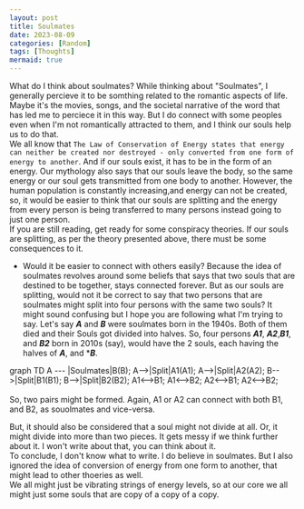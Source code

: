 ```yaml
---
layout: post
title: Soulmates
date: 2023-08-09
categories: [Random]
tags: [Thoughts]
mermaid: true
---
```

What do I think about soulmates?
While thinking about "Soulmates", I generally percieve it to be somthing related to the romantic aspects of life. Maybe it's the movies, songs, and the societal narrative of the word that has led me to perciece it in this way. But I do connect with some peoples even when I'm not romantically attracted to them, and I think our souls help us to do that. 
<br/>
We all know that `The Law of Conservation of Energy states that energy can neither be created nor destroyed - only converted from one form of energy to another`.  And  if our souls exist, it has to be in the form of an energy. Our mythology also says that our souls leave the body, so the same energy or our soul gets transmitted from one body to another. However, the human population is constantly increasing,and energy can not be created, so, it would be easier to think that our souls are splitting and the energy from every person is being transferred to many persons instead going to just one person.
<br/>
If you are still reading, get ready for some conspiracy theories. If our souls are splitting, as per the theory presented above, there must be some consequences to it.
<br/>
- Would it be easier to connect with others easily? Because the idea of soulmates revolves around some beliefs that says that two souls that are destined to be together, stays connected forever. But as our souls are splitting, would not it be correct to say that two persons that are soulmates might split into four persons with the same two souls? It might sound confusing but I hope you are following what I'm trying to say.
Let's say ***A*** and ***B*** were soulmates born in the 1940s. Both of them died and their Souls got divided into halves. So, four persons ***A1***, ***A2***,***B1***, and ***B2*** born in 2010s (say), would have the 2 souls, each having the halves of ***A***, and ****B***. 
<div class="mermaid">
graph TD
    A --- |Soulmates|B(B);
    A-->|Split|A1(A1);
    A-->|Split|A2(A2);
    B-->|Split|B1(B1);
    B-->|Split|B2(B2);
    A1<-->B1;
    A1<-->B2;
    A2<-->B1;
    A2<-->B2;
</div>
<br/>So, two pairs might be formed. Again, A1 or A2 can connect with both B1, and B2, as souolmates and vice-versa.
<br/>

But, it should also be considered that a soul might not divide at all. Or, it might divide into more than two pieces. It gets messy if we think further about it. I won't write about that, you can think about it.
<br/>
To conclude, I don't know what to write. I do believe in soulmates. But I also ignored the idea of conversion of energy from one form to another, that might lead to other thoeries as well. 
<br/>We all might just be vibrating strings of energy levels, so at our core we all might just some souls that are copy of a copy of a copy. 
